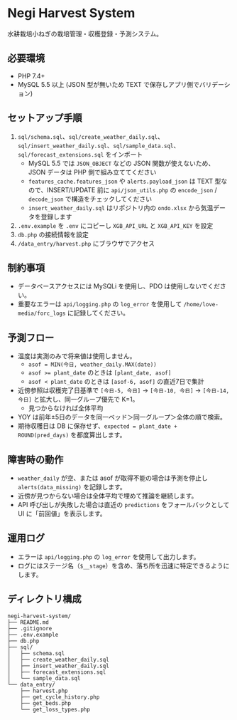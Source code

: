 # Negi Harvest System

水耕栽培小ねぎの栽培管理・収穫登録・予測システム。

## 必要環境
- PHP 7.4+
- MySQL 5.5 以上 (JSON 型が無いため TEXT で保存しアプリ側でバリデーション)

## セットアップ手順
1. `sql/schema.sql`、`sql/create_weather_daily.sql`、`sql/insert_weather_daily.sql`、`sql/sample_data.sql`、`sql/forecast_extensions.sql` をインポート
   - MySQL 5.5 では `JSON_OBJECT` などの JSON 関数が使えないため、JSON データは PHP 側で組み立ててください
   - `features_cache.features_json` や `alerts.payload_json` は TEXT 型なので、INSERT/UPDATE 前に `api/json_utils.php` の `encode_json` / `decode_json` で構造をチェックしてください
   - `insert_weather_daily.sql` はリポジトリ内の `ondo.xlsx` から気温データを登録します
2. `.env.example` を `.env` にコピーし `XGB_API_URL` と `XGB_API_KEY` を設定
3. `db.php` の接続情報を設定
4. `/data_entry/harvest.php` にブラウザでアクセス

## 制約事項

- データベースアクセスには MySQLi を使用し、PDO は使用しないでください。
- 重要なエラーは `api/logging.php` の `log_error` を使用して `/home/love-media/forc_logs` に記録してください。

## 予測フロー

- 温度は実測のみで将来値は使用しません。
  - `asof = MIN(今日, weather_daily.MAX(date))`
  - `asof >= plant_date` のときは `[plant_date, asof]`
  - `asof < plant_date` のときは `[asof-6, asof]` の直近7日で集計
- 近傍参照は収穫完了日基準で `[今日-5, 今日]` → `[今日-10, 今日]` → `[今日-14, 今日]` と拡大し、同一グループ優先で K=1。
  - 見つからなければ全体平均
- YOY は前年±5日のデータを同一ベッド＞同一グループ＞全体の順で検索。
- 期待収穫日は DB に保存せず、`expected = plant_date + ROUND(pred_days)` を都度算出します。

## 障害時の動作

- `weather_daily` が空、または asof が取得不能の場合は予測を停止し `alerts(data_missing)` を記録します。
- 近傍が見つからない場合は全体平均で埋めて推論を継続します。
- API 呼び出しが失敗した場合は直近の `predictions` をフォールバックとして UI に「前回値」を表示します。

## 運用ログ

- エラーは `api/logging.php` の `log_error` を使用して出力します。
- ログにはステージ名（`$__stage`）を含め、落ち所を迅速に特定できるようにします。

## ディレクトリ構成
```
negi-harvest-system/
├── README.md
├── .gitignore
├── .env.example
├── db.php
├── sql/
│   ├── schema.sql
│   ├── create_weather_daily.sql
│   ├── insert_weather_daily.sql
│   ├── forecast_extensions.sql
│   └── sample_data.sql
└── data_entry/
    ├── harvest.php
    ├── get_cycle_history.php
    ├── get_beds.php
    └── get_loss_types.php
```
